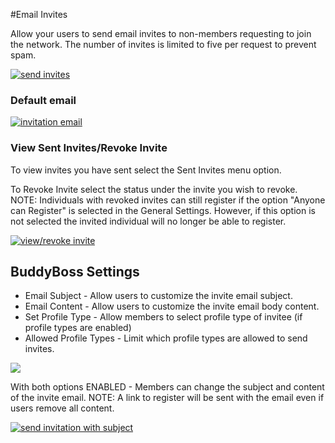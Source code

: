 #Email Invites

Allow your users to send email invites to non-members requesting to join the network. The number of invites is limited to five per request to prevent spam.

[![send invites](https://www.buddyboss.com/resources/wp-content/uploads/2019/01/sendinvites-789x1024.jpg)](https://www.buddyboss.com/resources/wp-content/uploads/2019/01/sendinvites.jpg)

### Default email<a name="default-email"></a>

[![invitation email](https://www.buddyboss.com/resources/wp-content/uploads/2019/01/invitationgmail-1024x531.jpg)](https://www.buddyboss.com/resources/wp-content/uploads/2019/01/invitationgmail.jpg)

### View Sent Invites/Revoke Invite<a name="view-sent-invites/revoke-invite"></a>

To view invites you have sent select the Sent Invites menu option.

To Revoke Invite select the status under the invite you wish to revoke. NOTE: Individuals with revoked invites can still register if the option "Anyone can Register" is selected in the General Settings. However, if this option is not selected the invited individual will no longer be able to register.

[![view/revoke invite](https://www.buddyboss.com/resources/wp-content/uploads/2019/01/viewsentinvitesrevoke-1-1024x841.jpg)](https://www.buddyboss.com/resources/wp-content/uploads/2019/01/viewsentinvitesrevoke-1.jpg)

BuddyBoss Settings<a name="BuddyBoss-Settings"></a>
------------------

*   Email Subject - Allow users to customize the invite email subject.
*   Email Content - Allow users to customize the invite email body content.
*   Set Profile Type - Allow members to select profile type of invitee (if profile types are enabled)
*   Allowed Profile Types - Limit which profile types are allowed to send invites.

[![](https://www.buddyboss.com/resources/wp-content/uploads/2019/01/userinvitesbuddybosssettings-e1553874873643-1024x520.jpg)](https://www.buddyboss.com/resources/wp-content/uploads/2019/01/userinvitesbuddybosssettings.jpg)

With both options ENABLED - Members can change the subject and content of the invite email. NOTE: A link to register will be sent with the email even if users remove all content.

[![send invitation with subject](https://www.buddyboss.com/resources/wp-content/uploads/2019/01/sendinvitesubject-1-789x1024.jpg)](https://www.buddyboss.com/resources/wp-content/uploads/2019/01/sendinvitesubject-1.jpg)